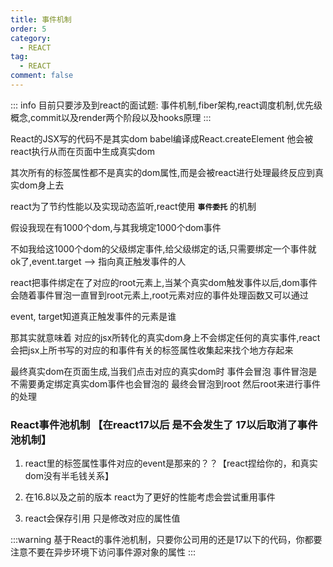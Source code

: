```yaml
---
title: 事件机制
order: 5
category:
  - REACT
tag:
  - REACT
comment: false
---
```


::: info
目前只要涉及到react的面试题: 事件机制,fiber架构,react调度机制,优先级概念,commit以及render两个阶段以及hooks原理
:::

React的JSX写的代码不是其实dom babel编译成React.createElement 他会被react执行从而在页面中生成真实dom  

其次所有的标签属性都不是真实的dom属性,而是会被react进行处理最终反应到真实dom身上去

react为了节约性能以及实现动态监听,react使用 **`事件委托`** 的机制  

假设我现在有1000个dom,与其我境定1000个dom事件  

不如我给这1000个dom的父级绑定事件,给父级绑定的话,只需要绑定一个事件就ok了,event.target —> 指向真正触发事件的人  

react把事件绑定在了对应的root元素上,当某个真实dom触发事件以后,dom事件会随着事件冒泡一直冒到root元素上,root元素对应的事件处理函数又可以通过  

event, target知道真正触发事件的元素是谁  

那其实就意味着 对应的jsx所转化的真实dom身上不会绑定任何的真实事件,react会把jsx上所书写的对应的和事件有关的标签属性收集起来找个地方存起来  

最终真实dom在页面生成,当我们点击对应的真实dom时  事件会冒泡  事件冒泡是不需要勇定绑定真实dom事件也会冒泡的  最终会冒泡到root  然后root来进行事件的处理  

### React事件池机制 【在react17以后 是不会发生了 17以后取消了事件池机制】

1. react里的标签属性事件对应的event是那来的？？【react捏给你的，和真实dom没有半毛钱关系】

2. 在16.8以及之前的版本 react为了更好的性能考虑会尝试重用事件  

3. react会保存引用 只是修改对应的属性值  

:::warning
基于React的事件池机制，只要你公司用的还是17以下的代码，你都要注意不要在异步环境下访问事件源对象的属性
:::
